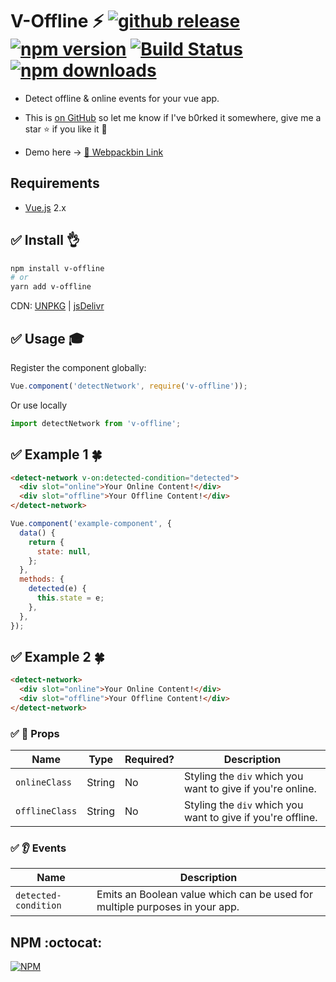 # V-Offline :zap: <a href="https://github.com/vinayakkulkarni/v-offline/releases/latest"><img src="https://img.shields.io/github/release/vinayakkulkarni/v-offline.svg" alt="github release"></a> <a href="http://npmjs.org/package/v-offline"><img src="https://img.shields.io/npm/v/v-offline.svg" alt="npm version"></a> <a href="https://travis-ci.org/vinayakkulkarni/v-offline"><img src="https://travis-ci.org/vinayakkulkarni/v-offline.svg?branch=master" alt="Build Status"></a> <a href="http://npm-stat.com/charts.html?package=v-offline"><img src="https://img.shields.io/npm/dm/v-offline.svg" alt="npm downloads"></a>

* Detect offline & online events for your vue app.

* This is [on GitHub](https://github.com/vinayakkulkarni/v-offline) so let me know if I've b0rked it somewhere, give me a star :star: if you like it :beers:

* Demo here -> [💯 Webpackbin Link](https://goo.gl/Pq6Tky)

## Requirements

* [Vue.js](https://vuejs.org/) 2.x

## :white_check_mark: Install :ok_hand:

```bash
npm install v-offline
# or
yarn add v-offline
```

CDN: [UNPKG](https://unpkg.com/v-offline/dist/) | [jsDelivr](https://cdn.jsdelivr.net/npm/v-offline/dist/)

## :white_check_mark: Usage :mortar_board:

Register the component globally:

```javascript
Vue.component('detectNetwork', require('v-offline'));
```

Or use locally

```javascript
import detectNetwork from 'v-offline';
```

## :white_check_mark: Example 1 :four_leaf_clover:

```html
<detect-network v-on:detected-condition="detected">
  <div slot="online">Your Online Content!</div>
  <div slot="offline">Your Offline Content!</div>
</detect-network>
```

```javascript
Vue.component('example-component', {
  data() {
    return {
      state: null,
    };
  },
  methods: {
    detected(e) {
      this.state = e;
    },
  },
});
```

## :white_check_mark: Example 2 :four_leaf_clover:

```html
<detect-network>
  <div slot="online">Your Online Content!</div>
  <div slot="offline">Your Offline Content!</div>
</detect-network>
```

### :white_check_mark: :book: Props

| Name           | Type   | Required? | Description                                                 |
| -------------- | ------ | --------- | ----------------------------------------------------------- |
| `onlineClass`  | String | No        | Styling the `div` which you want to give if you're online.  |
| `offlineClass` | String | No        | Styling the `div` which you want to give if you're offline. |

### :white_check_mark: :ear: Events

| Name                 | Description                                                                 |
| -------------------- | --------------------------------------------------------------------------- |
| `detected-condition` | Emits an Boolean value which can be used for multiple purposes in your app. |

## NPM :octocat:

[![NPM](https://nodei.co/npm/v-offline.png?downloads=true&downloadRank=true&stars=true)](https://nodei.co/npm/v-offline/)
